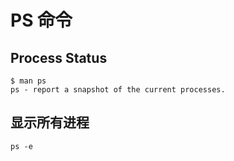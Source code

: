 # PS 命令

## Process Status

```
$ man ps
ps - report a snapshot of the current processes.
```

## 显示所有进程

```
ps -e
```
